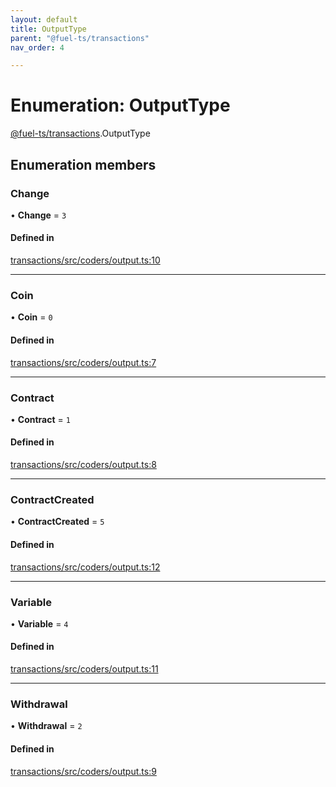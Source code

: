 ```yaml
---
layout: default
title: OutputType
parent: "@fuel-ts/transactions"
nav_order: 4

---
```


# Enumeration: OutputType

[@fuel-ts/transactions](../index.md).OutputType

## Enumeration members

### Change

• **Change** = `3`

#### Defined in

[transactions/src/coders/output.ts:10](https://github.com/luizstacio/fuels-ts/blob/0092f5b/packages/transactions/src/coders/output.ts#L10)

___

### Coin

• **Coin** = `0`

#### Defined in

[transactions/src/coders/output.ts:7](https://github.com/luizstacio/fuels-ts/blob/0092f5b/packages/transactions/src/coders/output.ts#L7)

___

### Contract

• **Contract** = `1`

#### Defined in

[transactions/src/coders/output.ts:8](https://github.com/luizstacio/fuels-ts/blob/0092f5b/packages/transactions/src/coders/output.ts#L8)

___

### ContractCreated

• **ContractCreated** = `5`

#### Defined in

[transactions/src/coders/output.ts:12](https://github.com/luizstacio/fuels-ts/blob/0092f5b/packages/transactions/src/coders/output.ts#L12)

___

### Variable

• **Variable** = `4`

#### Defined in

[transactions/src/coders/output.ts:11](https://github.com/luizstacio/fuels-ts/blob/0092f5b/packages/transactions/src/coders/output.ts#L11)

___

### Withdrawal

• **Withdrawal** = `2`

#### Defined in

[transactions/src/coders/output.ts:9](https://github.com/luizstacio/fuels-ts/blob/0092f5b/packages/transactions/src/coders/output.ts#L9)
